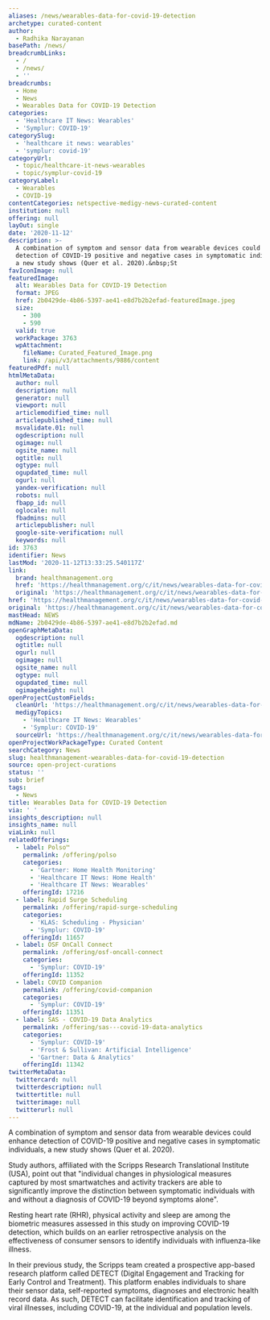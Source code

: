 ```yaml
---
aliases: /news/wearables-data-for-covid-19-detection
archetype: curated-content
author:
  - Radhika Narayanan
basePath: /news/
breadcrumbLinks:
  - /
  - /news/
  - ''
breadcrumbs:
  - Home
  - News
  - Wearables Data for COVID-19 Detection
categories:
  - 'Healthcare IT News: Wearables'
  - 'Symplur: COVID-19'
categorySlug:
  - 'healthcare it news: wearables'
  - 'symplur: covid-19'
categoryUrl:
  - topic/healthcare-it-news-wearables
  - topic/symplur-covid-19
categoryLabel:
  - Wearables
  - COVID-19
contentCategories: netspective-medigy-news-curated-content
institution: null
offering: null
layOut: single
date: '2020-11-12'
description: >-
  A combination of symptom and sensor data from wearable devices could enhance
  detection of COVID-19 positive and negative cases in symptomatic individuals,
  a new study shows (Quer et al. 2020).&nbsp;St
favIconImage: null
featuredImage:
  alt: Wearables Data for COVID-19 Detection
  format: JPEG
  href: 2b0429de-4b86-5397-ae41-e8d7b2b2efad-featuredImage.jpeg
  size:
    - 300
    - 590
  valid: true
  workPackage: 3763
  wpAttachment:
    fileName: Curated_Featured_Image.png
    link: /api/v3/attachments/9886/content
featuredPdf: null
htmlMetaData:
  author: null
  description: null
  generator: null
  viewport: null
  articlemodified_time: null
  articlepublished_time: null
  msvalidate.01: null
  ogdescription: null
  ogimage: null
  ogsite_name: null
  ogtitle: null
  ogtype: null
  ogupdated_time: null
  ogurl: null
  yandex-verification: null
  robots: null
  fbapp_id: null
  oglocale: null
  fbadmins: null
  articlepublisher: null
  google-site-verification: null
  keywords: null
id: 3763
identifier: News
lastMod: '2020-11-12T13:33:25.540117Z'
link:
  brand: healthmanagement.org
  href: 'https://healthmanagement.org/c/it/news/wearables-data-for-covid-19-detection'
  original: 'https://healthmanagement.org/c/it/news/wearables-data-for-covid-19-detection'
href: 'https://healthmanagement.org/c/it/news/wearables-data-for-covid-19-detection'
original: 'https://healthmanagement.org/c/it/news/wearables-data-for-covid-19-detection'
mastHead: NEWS
mdName: 2b0429de-4b86-5397-ae41-e8d7b2b2efad.md
openGraphMetaData:
  ogdescription: null
  ogtitle: null
  ogurl: null
  ogimage: null
  ogsite_name: null
  ogtype: null
  ogupdated_time: null
  ogimageheight: null
openProjectCustomFields:
  cleanUrl: 'https://healthmanagement.org/c/it/news/wearables-data-for-covid-19-detection'
  medigyTopics:
    - 'Healthcare IT News: Wearables'
    - 'Symplur: COVID-19'
  sourceUrl: 'https://healthmanagement.org/c/it/news/wearables-data-for-covid-19-detection'
openProjectWorkPackageType: Curated Content
searchCategory: News
slug: healthmanagement-wearables-data-for-covid-19-detection
source: open-project-curations
status: ''
sub: brief
tags:
  - News
title: Wearables Data for COVID-19 Detection
via: ' '
insights_description: null
insights_name: null
viaLink: null
relatedOfferings:
  - label: Polso™
    permalink: /offering/polso
    categories:
      - 'Gartner: Home Health Monitoring'
      - 'Healthcare IT News: Home Health'
      - 'Healthcare IT News: Wearables'
    offeringId: 17216
  - label: Rapid Surge Scheduling
    permalink: /offering/rapid-surge-scheduling
    categories:
      - 'KLAS: Scheduling - Physician'
      - 'Symplur: COVID-19'
    offeringId: 11657
  - label: OSF OnCall Connect
    permalink: /offering/osf-oncall-connect
    categories:
      - 'Symplur: COVID-19'
    offeringId: 11352
  - label: COVID Companion
    permalink: /offering/covid-companion
    categories:
      - 'Symplur: COVID-19'
    offeringId: 11351
  - label: SAS - COVID-19 Data Analytics
    permalink: /offering/sas---covid-19-data-analytics
    categories:
      - 'Symplur: COVID-19'
      - 'Frost & Sullivan: Artificial Intelligence'
      - 'Gartner: Data & Analytics'
    offeringId: 11342
twitterMetaData:
  twittercard: null
  twitterdescription: null
  twittertitle: null
  twitterimage: null
  twitterurl: null
---
```

<p>A combination of symptom and sensor data from wearable devices could enhance detection of COVID-19 positive and negative cases in symptomatic individuals, a new study shows (Quer et al. 2020).&nbsp;</p><p>Study authors, affiliated with the Scripps Research Translational Institute (USA), point out that "individual changes in physiological measures captured by most smartwatches and activity trackers are able to significantly improve the distinction between symptomatic individuals with and without a diagnosis of COVID-19 beyond symptoms alone".</p><p>Resting heart rate (RHR), physical activity and sleep are among the biometric measures assessed in this study on improving COVID-19 detection, which builds on an earlier retrospective analysis on the effectiveness of consumer sensors to identify individuals with influenza-like illness.</p><p>In their previous study, the Scripps team created a prospective app-based research platform called DETECT (Digital Engagement and Tracking for Early Control and Treatment). This platform enables individuals to share their sensor data, self-reported symptoms, diagnoses and electronic health record data. As such, DETECT can facilitate identification and tracking of viral illnesses, including COVID-19, at the individual and population levels.</p>